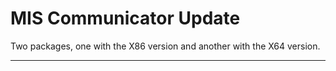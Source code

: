 # MIS Communicator Update

Two packages, one with the X86 version and another with the X64 version.

**************************************************************************
